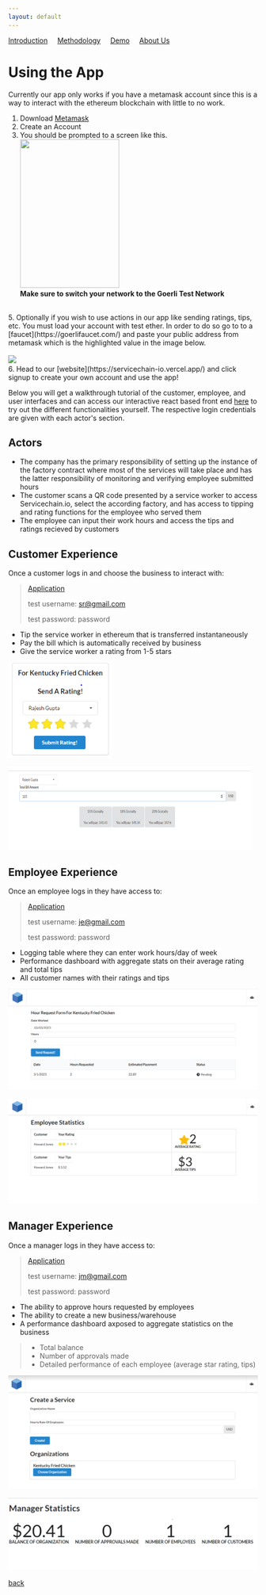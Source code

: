 ```yaml
---
layout: default
---
```


<a href="./index.html">Introduction</a>&nbsp;&nbsp;&nbsp;&nbsp;&nbsp;<a href="./methodology.html">Methodology</a>&nbsp;&nbsp;&nbsp;&nbsp;&nbsp;<a href="./demo.html">Demo</a>&nbsp;&nbsp;&nbsp;&nbsp;&nbsp;<a href="./about-us.html">About Us</a>

# Using the App

Currently our app only works if you have a metamask account since this is a way to interact with the ethereum blockchain with little to no work.
1. Download [Metamask](https://metamask.io/download/) 
2. Create an Account
3. You should be prompted to a screen like this.
<br><img src ="https://user-images.githubusercontent.com/80795080/225046985-9b79bf0b-86fd-4da8-9023-0908b620ea22.png" width ='200' height ='300'><br> 
**Make sure to switch your network to the Goerli Test Network**
<br>
5. Optionally if you wish to use actions in our app like sending ratings, tips, etc. You must load your account with test ether. In order to do so go to to a [faucet](https://goerlifaucet.com/) and paste your public address from metamask which is the highlighted value in the image below.
<br> <br><img src ="https://user-images.githubusercontent.com/80795080/225049758-e570310c-452a-4a9b-98ce-92e9aa570ba1.png"><br> 
6. Head to our [website](https://servicechain-io.vercel.app/) and click signup to create your own account and use the app! 

Below you will get a walkthrough tutorial of the customer, employee, and user interfaces and can access our interactive react based front end [here](https://servicechain-io.vercel.app/) to try out the different functionalities yourself. The respective login credentials are given with each actor's section. 

## Actors 
* The company has the primary responsibility of setting up the instance of the factory contract where most of the services will take place and has the latter responsibility of monitoring and verifying employee submitted hours 
* The customer scans a QR code presented by a service worker to access Servicechain.io, select the according factory, and has access to tipping and rating functions for the employee who served them
* The employee can input their work hours and access the tips and ratings recieved by customers 

## Customer Experience 
Once a customer logs in and choose the business to interact with: 
> [Application](https://servicechain-io.vercel.app/)
>
> test username: sr@gmail.com
> 
> test password: password 

* Tip the service worker in ethereum that is transferred instantaneously
* Pay the bill which is automatically received by business
* Give the service worker a rating from 1-5 stars

![Rating](send_rating.PNG)

![Tipping](send_tip.PNG)

## Employee Experience 
Once an employee logs in they have access to: 
> [Application](https://servicechain-io.vercel.app/)
>
> test username: je@gmail.com
> 
> test password: password 

* Logging table where they can enter work hours/day of week
* Performance dashboard with aggregate stats on their average rating and total tips
* All customer names with their ratings and tips 

![Hours](hr_req.png)

![Stats](emp_stats.png)

## Manager Experience 
Once a manager logs in they have access to: 
> [Application](https://servicechain-io.vercel.app/)
>
> test username: jm@gmail.com
> 
> test password: password 

* The ability to approve hours requested by employees 
* The ability to create a new business/warehouse 
* A performance dashboard axposed to aggregate statistics on the business
> * Total balance
> * Number of approvals made
> * Detailed performance of each employee (average star rating, tips)

![Service](create_service.PNG)

![Stats](mger_stats.PNG)


[back](./)




